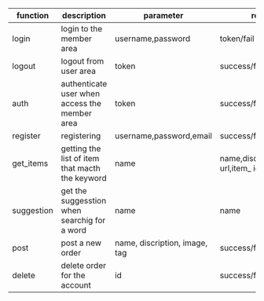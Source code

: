 
function | description | parameter | return
---------|-------------|-----------|-------
login | login to the member area | username,password | token/fail
logout | logout from user area | token | success/fail
auth | authenticate user when access the member area | token | success/fail
register | registering | username,password,email | success/fail
get_items | getting the list of item that macth the keyword | name | name,discription,image url,item_ id
suggestion | get the suggesstion when searchig for a word | name | name
post | post a new order | name, discription, image, tag | success/fail
delete | delete order for the account | id | success/fail
